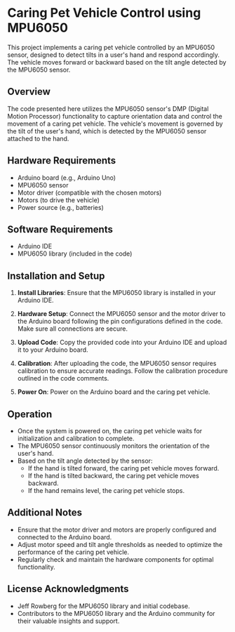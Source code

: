 # Caring Pet Vehicle Control using MPU6050

This project implements a caring pet vehicle controlled by an MPU6050 sensor, designed to detect tilts in a user's hand and respond accordingly. The vehicle moves forward or backward based on the tilt angle detected by the MPU6050 sensor.

## Overview

The code presented here utilizes the MPU6050 sensor's DMP (Digital Motion Processor) functionality to capture orientation data and control the movement of a caring pet vehicle. The vehicle's movement is governed by the tilt of the user's hand, which is detected by the MPU6050 sensor attached to the hand.

## Hardware Requirements

- Arduino board (e.g., Arduino Uno)
- MPU6050 sensor
- Motor driver (compatible with the chosen motors)
- Motors (to drive the vehicle)
- Power source (e.g., batteries)

## Software Requirements

- Arduino IDE
- MPU6050 library (included in the code)

## Installation and Setup

1. **Install Libraries**: Ensure that the MPU6050 library is installed in your Arduino IDE.

2. **Hardware Setup**: Connect the MPU6050 sensor and the motor driver to the Arduino board following the pin configurations defined in the code. Make sure all connections are secure.

3. **Upload Code**: Copy the provided code into your Arduino IDE and upload it to your Arduino board.

4. **Calibration**: After uploading the code, the MPU6050 sensor requires calibration to ensure accurate readings. Follow the calibration procedure outlined in the code comments.

5. **Power On**: Power on the Arduino board and the caring pet vehicle.

## Operation

- Once the system is powered on, the caring pet vehicle waits for initialization and calibration to complete.
- The MPU6050 sensor continuously monitors the orientation of the user's hand.
- Based on the tilt angle detected by the sensor:
  - If the hand is tilted forward, the caring pet vehicle moves forward.
  - If the hand is tilted backward, the caring pet vehicle moves backward.
  - If the hand remains level, the caring pet vehicle stops.

## Additional Notes

- Ensure that the motor driver and motors are properly configured and connected to the Arduino board.
- Adjust motor speed and tilt angle thresholds as needed to optimize the performance of the caring pet vehicle.
- Regularly check and maintain the hardware components for optimal functionality.

## License Acknowledgments

- Jeff Rowberg for the MPU6050 library and initial codebase.
- Contributors to the MPU6050 library and the Arduino community for their valuable insights and support.
